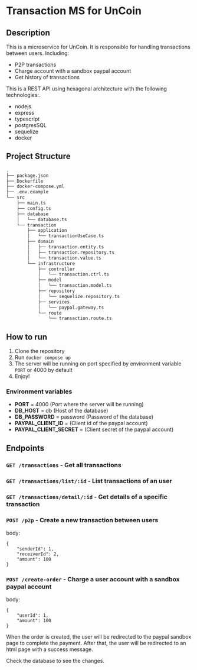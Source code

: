 # Transaction MS for UnCoin

## Description

This is a microservice for UnCoin. It is responsible for handling transactions between users.
Including:

- P2P transactions
- Charge account with a sandbox paypal account
- Get history of transactions

This is a REST API using hexagonal architecture with the following technologies:.

- nodejs
- express
- typescript
- postgresSQL
- sequelize
- docker

## Project Structure

```bash
.
├── package.json
├── Dockerfile
├── docker-compose.yml
├── .env.example
└── src
    ├── main.ts
    ├── config.ts
    ├── database
    │   └── database.ts
    └── transaction
        ├── application
        │   └── transactionUseCase.ts
        ├── domain
        │   ├── transaction.entity.ts
        │   ├── transaction.repository.ts
        │   └── transaction.value.ts
        └── infrastructure
            ├── controller
            │   └── transaction.ctrl.ts
            ├── model
            │   └── transaction.model.ts
            ├── repository
            │   └── sequelize.repository.ts
            ├── services
            │   └── paypal.gateway.ts
            └── route
                └── transaction.route.ts
```

## How to run

1. Clone the repository
2. Run `docker compose up`
3. The server will be running on port specified by environment variable `PORT` or 4000 by default
4. Enjoy!

### Environment variables

- **PORT** = 4000 (Port where the server will be running)
- **DB_HOST** = db (Host of the database)
- **DB_PASSWORD** = password (Password of the database)
- **PAYPAL_CLIENT_ID** = (Client id of the paypal account)
- **PAYPAL_CLIENT_SECRET** = (Client secret of the paypal account)

## Endpoints

### `GET /transactions` - Get all transactions

### `GET /transactions/list/:id` - List transactions of an user

### `GET /transactions/detail/:id` - Get details of a specific transaction

### `POST /p2p` - Create a new transaction between users

body:

```
{
    "senderId": 1,
    "receiverId": 2,
    "amount": 100
}
```

### `POST /create-order` - Charge a user account with a sandbox paypal account

body:

```
{
    "userId": 1,
    "amount": 100
}
```

When the order is created, the user will be redirected to the paypal sandbox page to complete the payment. After that, the user will be redirected to an html page with a success message.

Check the database to see the changes.
